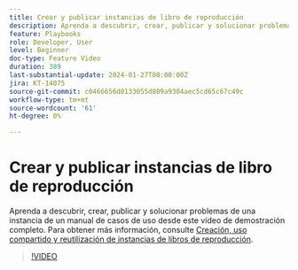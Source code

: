 ```yaml
---
title: Crear y publicar instancias de libro de reproducción
description: Aprenda a descubrir, crear, publicar y solucionar problemas de una instancia de un manual de casos de uso desde este vídeo de demostración completo.
feature: Playbooks
role: Developer, User
level: Beginner
doc-type: Feature Video
duration: 389
last-substantial-update: 2024-01-27T00:00:00Z
jira: KT-14075
source-git-commit: c0466656d0133055d809a9304aec5cd65c67c49c
workflow-type: tm+mt
source-wordcount: '61'
ht-degree: 0%

---
```



# Crear y publicar instancias de libro de reproducción

Aprenda a descubrir, crear, publicar y solucionar problemas de una instancia de un manual de casos de uso desde este vídeo de demostración completo. Para obtener más información, consulte [Creación, uso compartido y reutilización de instancias de libros de reproducción](https://experienceleague.adobe.com/docs/experience-platform/use-case-playbooks/playbooks/create-share-reuse.html).

>[!VIDEO](https://video.tv.adobe.com/v/3427058/?learn=on)
